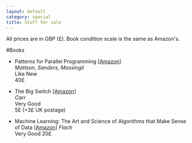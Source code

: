 ```yaml
---
layout: default
category: special
title: Stuff for sale
---
```


All prices are in GBP (£). Book condition scale is the same as Amazon's.

#Books
* Patterns for Parallel Programming [[Amazon](http://www.amazon.co.uk/Patterns-Parallel-Programming-Software/dp/0321940784/ref=sr_1_1?ie=UTF8&qid=1399477466&sr=8-1)]   
*Mattson, Sanders, Massingil*  
Like New  
40£

* The Big Switch [[Amazon](www.amazon.co.uk/The-Big-Switch-Rewiring-Edison/dp/039334522X/ref=sr_1_1?ie=UTF8&qid=1399477567&sr=8-1)]   
*Carr*  
Very Good  
5£ (+3£ UK postage)

* Machine Learning: The Art and Science of Algorithms that Make Sense of Data
[[Amazon](www.amazon.co.uk/Machine-Learning-Science-Algorithms-Sense/dp/1107422221/ref=sr_1_1?ie=UTF8&qid=1399478046&sr=8-1)]
*Flach*  
Very Good
20£